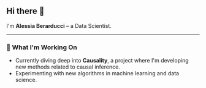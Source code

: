 
## Hi there 👋

I'm **Alessia Berarducci** – a Data Scientist. 

---

### 🔭 What I'm Working On
- Currently diving deep into **Causality**, a project where I'm developing new methods related to causal inference.
- Experimenting with new algorithms in machine learning and data science.


